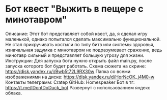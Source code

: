 # Бот квест "Выжить в пещере с минотавром"
Описание:
Этот бот представляет собой квест, да, я сделал игру маленькой, однако попытался сделать максимально функциональной. Не стал прикручивать костыли по типу битв или системы здоровья, изначальная задумка с минотавром не подразумевает сражение, ведь минотавр сильный и представляет большую угрозу для жизни.
Инструкции:
Для запуска бота нужно открыть файл main.py, после запуска которого бот будет работать.
Схема сюжета на скрине: https://disk.yandex.ru/i/Bwb5t72L9RX30w
Папка со всеми изображениями на диске: https://disk.yandex.ru/d/HorNcOK_j4M0-w
Контакты телеграмм: Cratep
GitHub: Homespeaker
Бот в тг: https://t.me/IDontDoDuck_bot
Развернут с использованием яндекс облака.